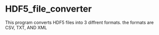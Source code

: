 # HDF5_file_converter
This program converts HDF5 files into 3 diffrent formats.  the formats are CSV, TXT, AND XML
